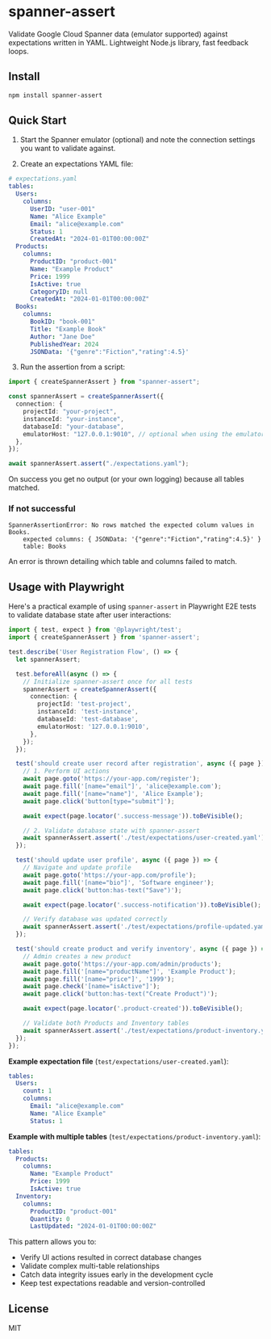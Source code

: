 # spanner-assert

Validate Google Cloud Spanner data (emulator supported) against expectations written in YAML. Lightweight Node.js library, fast feedback loops.

## Install

```bash
npm install spanner-assert
```

## Quick Start

1. Start the Spanner emulator (optional) and note the connection settings you want to validate against.

2. Create an expectations YAML file:

```yaml
# expectations.yaml
tables:
  Users:
    columns:
      UserID: "user-001"
      Name: "Alice Example"
      Email: "alice@example.com"
      Status: 1
      CreatedAt: "2024-01-01T00:00:00Z"
  Products:
    columns:
      ProductID: "product-001"
      Name: "Example Product"
      Price: 1999
      IsActive: true
      CategoryID: null
      CreatedAt: "2024-01-01T00:00:00Z"
  Books:
    columns:
      BookID: "book-001"
      Title: "Example Book"
      Author: "Jane Doe"
      PublishedYear: 2024
      JSONData: '{"genre":"Fiction","rating":4.5}'
```

3. Run the assertion from a script:

```ts
import { createSpannerAssert } from "spanner-assert";

const spannerAssert = createSpannerAssert({
  connection: {
    projectId: "your-project",
    instanceId: "your-instance",
    databaseId: "your-database",
    emulatorHost: "127.0.0.1:9010", // optional when using the emulator
  },
});

await spannerAssert.assert("./expectations.yaml");
```

On success you get no output (or your own logging) because all tables matched.

### If not successful

```text
SpannerAssertionError: No rows matched the expected column values in Books.
    expected columns: { JSONData: '{"genre":"Fiction","rating":4.5}' }
    table: Books
```

An error is thrown detailing which table and columns failed to match.

## Usage with Playwright

Here's a practical example of using `spanner-assert` in Playwright E2E tests to validate database state after user interactions:

```ts
import { test, expect } from '@playwright/test';
import { createSpannerAssert } from 'spanner-assert';

test.describe('User Registration Flow', () => {
  let spannerAssert;

  test.beforeAll(async () => {
    // Initialize spanner-assert once for all tests
    spannerAssert = createSpannerAssert({
      connection: {
        projectId: 'test-project',
        instanceId: 'test-instance',
        databaseId: 'test-database',
        emulatorHost: '127.0.0.1:9010',
      },
    });
  });

  test('should create user record after registration', async ({ page }) => {
    // 1. Perform UI actions
    await page.goto('https://your-app.com/register');
    await page.fill('[name="email"]', 'alice@example.com');
    await page.fill('[name="name"]', 'Alice Example');
    await page.click('button[type="submit"]');

    await expect(page.locator('.success-message')).toBeVisible();

    // 2. Validate database state with spanner-assert
    await spannerAssert.assert('./test/expectations/user-created.yaml');
  });

  test('should update user profile', async ({ page }) => {
    // Navigate and update profile
    await page.goto('https://your-app.com/profile');
    await page.fill('[name="bio"]', 'Software engineer');
    await page.click('button:has-text("Save")');

    await expect(page.locator('.success-notification')).toBeVisible();

    // Verify database was updated correctly
    await spannerAssert.assert('./test/expectations/profile-updated.yaml');
  });

  test('should create product and verify inventory', async ({ page }) => {
    // Admin creates a new product
    await page.goto('https://your-app.com/admin/products');
    await page.fill('[name="productName"]', 'Example Product');
    await page.fill('[name="price"]', '1999');
    await page.check('[name="isActive"]');
    await page.click('button:has-text("Create Product")');

    await expect(page.locator('.product-created')).toBeVisible();

    // Validate both Products and Inventory tables
    await spannerAssert.assert('./test/expectations/product-inventory.yaml');
  });
});
```

**Example expectation file** (`test/expectations/user-created.yaml`):

```yaml
tables:
  Users:
    count: 1
    columns:
      Email: "alice@example.com"
      Name: "Alice Example"
      Status: 1
```

**Example with multiple tables** (`test/expectations/product-inventory.yaml`):

```yaml
tables:
  Products:
    columns:
      Name: "Example Product"
      Price: 1999
      IsActive: true
  Inventory:
    columns:
      ProductID: "product-001"
      Quantity: 0
      LastUpdated: "2024-01-01T00:00:00Z"
```

This pattern allows you to:
- Verify UI actions resulted in correct database changes
- Validate complex multi-table relationships
- Catch data integrity issues early in the development cycle
- Keep test expectations readable and version-controlled

## License

MIT
